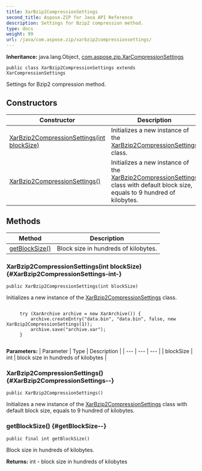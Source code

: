 ```yaml
---
title: XarBzip2CompressionSettings
second_title: Aspose.ZIP for Java API Reference
description: Settings for Bzip2 compression method.
type: docs
weight: 99
url: /java/com.aspose.zip/xarbzip2compressionsettings/
---
```


**Inheritance:**
java.lang.Object, [com.aspose.zip.XarCompressionSettings](../../com.aspose.zip/xarcompressionsettings)
```
public class XarBzip2CompressionSettings extends XarCompressionSettings
```

Settings for Bzip2 compression method.
## Constructors

| Constructor | Description |
| --- | --- |
| [XarBzip2CompressionSettings(int blockSize)](#XarBzip2CompressionSettings-int-) | Initializes a new instance of the [XarBzip2CompressionSettings](../../com.aspose.zip/xarbzip2compressionsettings) class. |
| [XarBzip2CompressionSettings()](#XarBzip2CompressionSettings--) | Initializes a new instance of the [XarBzip2CompressionSettings](../../com.aspose.zip/xarbzip2compressionsettings) class with default block size, equals to 9 hundred of kilobytes. |
## Methods

| Method | Description |
| --- | --- |
| [getBlockSize()](#getBlockSize--) | Block size in hundreds of kilobytes. |
### XarBzip2CompressionSettings(int blockSize) {#XarBzip2CompressionSettings-int-}
```
public XarBzip2CompressionSettings(int blockSize)
```


Initializes a new instance of the [XarBzip2CompressionSettings](../../com.aspose.zip/xarbzip2compressionsettings) class.

```

     try (XarArchive archive = new XarArchive()) {
         archive.createEntry("data.bin", "data.bin", false, new XarBzip2CompressionSettings(1));
         archive.save("archive.xar");
     }
 
```



**Parameters:**
| Parameter | Type | Description |
| --- | --- | --- |
| blockSize | int | block size in hundreds of kilobytes |

### XarBzip2CompressionSettings() {#XarBzip2CompressionSettings--}
```
public XarBzip2CompressionSettings()
```


Initializes a new instance of the [XarBzip2CompressionSettings](../../com.aspose.zip/xarbzip2compressionsettings) class with default block size, equals to 9 hundred of kilobytes.

### getBlockSize() {#getBlockSize--}
```
public final int getBlockSize()
```


Block size in hundreds of kilobytes.

**Returns:**
int - block size in hundreds of kilobytes
